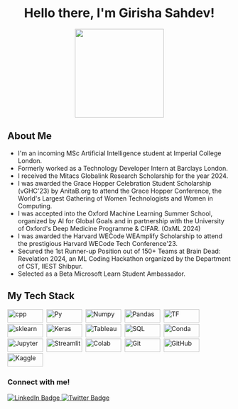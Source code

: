 <div id="header" align="center">
  <h1>Hello there, I'm Girisha Sahdev!</h1>
  <img src="https://img.freepik.com/free-vector/laptop-with-program-code-isometric-icon-software-development-programming-applications-dark-neon_39422-971.jpg" width="200" />
</div>

<div id="bio">
  <h2>About Me</h2>
  <ul>
    <li>I'm an incoming MSc Artificial Intelligence student at Imperial College London.</li>
    <li>Formerly worked as a Technology Developer Intern at Barclays London.</li>
    <li>I received the Mitacs Globalink Research Scholarship for the year 2024.</li>    <li>I was awarded the Grace Hopper Celebration Student Scholarship (vGHC'23) by AnitaB.org to attend the Grace Hopper Conference, the World's Largest Gathering of Women Technologists and Women in Computing.</li>
    <li>I was accepted into the Oxford Machine Learning Summer School, organized by AI for Global Goals and in partnership with the University of Oxford's Deep Medicine Programme & CIFAR. (OxML 2024)</li>
    <li>I was awarded the Harvard WECode WEAmplify Scholarship to attend the prestigious Harvard WECode Tech Conference'23.</li>
    <li>Secured the 1st Runner-up Position out of 150+ Teams at Brain Dead: Revelation 2024, an ML Coding Hackathon organized by the Department of CST, IIEST Shibpur.</li>
    <li>Selected as a Beta Microsoft Learn Student Ambassador.</li>
  </ul>
</div>

## My Tech Stack
<div>
  <img src="https://img.shields.io/badge/C%2B%2B-00599C?style=for-the-badge&logo=c%2B%2B&logoColor=white" title="C++" alt="cpp" width="80" height="30"/>&nbsp;
  <img src="https://img.shields.io/badge/Python-FFD43B?style=for-the-badge&logo=python&logoColor=blue" title="Python" alt="Py" width="80" height="30"/>&nbsp;
  <img src="https://img.shields.io/badge/Numpy-777BB4?style=for-the-badge&logo=numpy&logoColor=white"  title="Numpy" alt="Numpy" width="80" height="30"/>&nbsp;
  <img src="https://img.shields.io/badge/Pandas-2C2D72?style=for-the-badge&logo=pandas&logoColor=white"  title="Pandas" alt="Pandas" width="80" height="30"/>&nbsp;
  <img src="https://img.shields.io/badge/TensorFlow-FF6F00?style=for-the-badge&logo=tensorflow&logoColor=white" title="Tensorflow" alt="TF" width="80" height="30"/>&nbsp;
  <img src="https://img.shields.io/badge/scikit_learn-F7931E?style=for-the-badge&logo=scikit-learn&logoColor=white" title="sklearn" alt="sklearn" width="80" height="30"/>&nbsp;
  <img src="https://img.shields.io/badge/Keras-FF0000?style=for-the-badge&logo=keras&logoColor=white" title="Keras" alt="Keras" width="80" height="30"/>&nbsp;
  <img src="https://img.shields.io/badge/Tableau-E97627?style=for-the-badge&logo=Tableau&logoColor=white"  title="Tableau" alt="Tableau" width="80" height="30"/>&nbsp;
  <img src="https://img.shields.io/badge/MySQL-005C84?style=for-the-badge&logo=mysql&logoColor=white"  title="SQL" alt="SQL" width="80" height="30"/>&nbsp;
  <img src="https://img.shields.io/badge/conda-342B029.svg?&style=for-the-badge&logo=anaconda&logoColor=white"  title="Conda" alt="Conda" width="80" height="30"/>&nbsp;
  <img src="https://img.shields.io/badge/Jupyter-F37626.svg?&style=for-the-badge&logo=Jupyter&logoColor=white"  title="Jupyter" alt="Jupyter" width="80" height="30"/>&nbsp;
  <img src="https://img.shields.io/badge/Streamlit-FF4B4B?style=for-the-badge&logo=Streamlit&logoColor=white"  title="Streamlit" alt="Streamlit" width="80" height="30"/>&nbsp;
  <img src="https://img.shields.io/badge/Colab-F9AB00?style=for-the-badge&logo=googlecolab&color=525252"  title="Colab" alt="Colab" width="80" height="30"/>&nbsp;
  <img src="https://img.shields.io/badge/GIT-E44C30?style=for-the-badge&logo=git&logoColor=white"  title="Git" alt="Git" width="80" height="30"/>&nbsp;
  <img src="https://img.shields.io/badge/GitHub-100000?style=for-the-badge&logo=github&logoColor=white"  title="GitHub" alt="GitHub" width="80" height="30"/>&nbsp;
  <img src="https://img.shields.io/badge/Kaggle-20BEFF?style=for-the-badge&logo=Kaggle&logoColor=white"  title="Kaggle" alt="Kaggle" width="80" height="30"/>&nbsp;
</div>

<div id="badges">
  <h3>Connect with me!</h3>
  <a href="https://www.linkedin.com/in/girisha-sahdev-131056231/">
    <img src="https://img.shields.io/badge/LinkedIn-blue?style=for-the-badge&logo=linkedin&logoColor=white" alt="LinkedIn Badge"/>
  </a>
  <a href="https://x.com/GirishaSahdev">
    <img src="https://img.shields.io/badge/X-000000?style=for-the-badge&logo=x&logoColor=white" alt="Twitter Badge"/> 
  </a>
</div>









<!---
girishatechie/girishatechie is a ✨ special ✨ repository because its `README.md` (this file) appears on your GitHub profile.
You can click the Preview link to take a look at your changes.
--->
